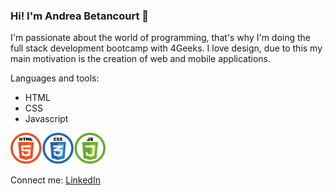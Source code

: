 ### Hi! I'm Andrea Betancourt 👋

I'm passionate about the world of programming, that's why I'm doing the full stack development bootcamp with 4Geeks. I love design, due to this my main motivation is the creation of web and mobile applications.

Languages and tools:

- HTML
- CSS
- Javascript

<img src="https://github.com/AndreaBetan/AndreaBetan/blob/93777581a7381628a81d1900722116da285dc217/html_css_js-removebg-preview.png"
     height="50" alt="Imagenes">

Connect me: [LinkedIn](https://www.linkedin.com/in/andre-betancourt/)

<!--
**AndreaBetan/AndreaBetan** is a ✨ _special_ ✨ repository because its `README.md` (this file) appears on your GitHub profile.

Here are some ideas to get you started:

- 🔭 I’m currently working on ...
- 🌱 I’m currently learning ...
- 👯 I’m looking to collaborate on ...
- 🤔 I’m looking for help with ...
- 💬 Ask me about ...
- 📫 How to reach me: ...
- 😄 Pronouns: ...
- ⚡ Fun fact: ...
-->
